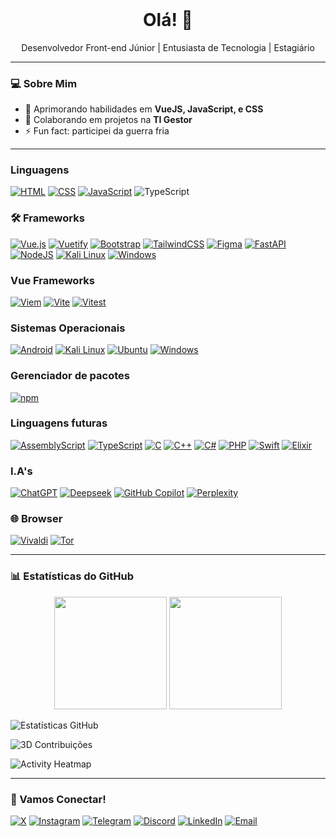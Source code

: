 <header>
<link rel="stylesheet" type='text/css' href="https://cdn.jsdelivr.net/gh/devicons/devicon@latest/devicon.min.css" />
</header>

<h1 align="center">Olá! 👋</h1>

<p align="center">
  Desenvolvedor Front-end Júnior | Entusiasta de Tecnologia | Estagiário
</p>

---

### 💻 Sobre Mim
- 🌱 Aprimorando habilidades em **VueJS, JavaScript, e CSS**
- 👯 Colaborando em projetos na **TI Gestor**
- ⚡ Fun fact: participei da guerra fria

---

### Linguagens
[![HTML](https://img.shields.io/badge/HTML-%23E34F26.svg?logo=html5&logoColor=white)](#)
[![CSS](https://img.shields.io/badge/CSS-1572B6?logo=css3&logoColor=fff)](#)
[![JavaScript](https://img.shields.io/badge/JavaScript-F7DF1E?logo=javascript&logoColor=000)](#)
![TypeScript](https://img.shields.io/badge/TypeScript-007ACC?style=flat&logo=typescript&logoColor=white)
### 🛠️ Frameworks
<i class="devicon-canva-original"></i>
[![Vue.js](https://img.shields.io/badge/Vue.js-4FC08D?logo=vuedotjs&logoColor=fff)](#)
[![Vuetify](https://img.shields.io/badge/Vuetify-1867C0?logo=vuetify&logoColor=fff)](#)
[![Bootstrap](https://img.shields.io/badge/Bootstrap-7952B3?logo=bootstrap&logoColor=fff)](#)
[![TailwindCSS](https://img.shields.io/badge/Tailwind%20CSS-%2338B2AC.svg?logo=tailwind-css&logoColor=white)](#)
[![Figma](https://img.shields.io/badge/Figma-F24E1E?logo=figma&logoColor=white)](#)
[![FastAPI](https://img.shields.io/badge/FastAPI-009485.svg?logo=fastapi&logoColor=white)](#)
[![NodeJS](https://img.shields.io/badge/Node.js-6DA55F?logo=node.js&logoColor=white)](#)
[![Kali Linux](https://img.shields.io/badge/Kali%20Linux-557C94?logo=kalilinux&logoColor=fff)](#)
[![Windows](https://custom-icon-badges.demolab.com/badge/Windows-0078D6?logo=windows11&logoColor=white)](#)
### Vue Frameworks
[![Viem](https://custom-icon-badges.demolab.com/badge/Viem-FFC517?logo=viem-dark)](#)
[![Vite](https://img.shields.io/badge/Vite-646CFF?logo=vite&logoColor=fff)](#)
[![Vitest](https://img.shields.io/badge/Vitest-6E9F18?logo=vitest&logoColor=fff)](#)
### Sistemas Operacionais
[![Android](https://img.shields.io/badge/Android-3DDC84?logo=android&logoColor=white)](#)
[![Kali Linux](https://img.shields.io/badge/Kali%20Linux-557C94?logo=kalilinux&logoColor=fff)](#)
[![Ubuntu](https://img.shields.io/badge/Ubuntu-E95420?logo=ubuntu&logoColor=white)](#)
[![Windows](https://custom-icon-badges.demolab.com/badge/Windows-0078D6?logo=windows11&logoColor=white)](#)
### Gerenciador de pacotes
[![npm](https://img.shields.io/badge/npm-CB3837?logo=npm&logoColor=fff)](#)
### Linguagens futuras
[![AssemblyScript](https://img.shields.io/badge/AssemblyScript-007AAC?logo=assemblyscript&logoColor=fff)](#)
[![TypeScript](https://img.shields.io/badge/TypeScript-3178C6?logo=typescript&logoColor=fff)](#)
[![C](https://img.shields.io/badge/C-00599C?logo=c&logoColor=white)](#)
[![C++](https://img.shields.io/badge/C++-%2300599C.svg?logo=c%2B%2B&logoColor=white)](#)
[![C#](https://custom-icon-badges.demolab.com/badge/C%23-%23239120.svg?logo=cshrp&logoColor=white)](#)
[![PHP](https://img.shields.io/badge/php-%23777BB4.svg?&logo=php&logoColor=white)](#)
[![Swift](https://img.shields.io/badge/Swift-F54A2A?logo=swift&logoColor=white)](#)
[![Elixir](https://img.shields.io/badge/Elixir-%234B275F.svg?&logo=elixir&logoColor=white)](#)
### I.A's
[![ChatGPT](https://img.shields.io/badge/ChatGPT-74aa9c?logo=openai&logoColor=white)](#)
[![Deepseek](https://custom-icon-badges.demolab.com/badge/Deepseek-4D6BFF?logo=deepseek&logoColor=fff)](#)
[![GitHub Copilot](https://img.shields.io/badge/GitHub%20Copilot-000?logo=githubcopilot&logoColor=fff)](#)
[![Perplexity](https://img.shields.io/badge/Perplexity-1FB8CD?logo=perplexity&logoColor=fff)](#)
### 🌐 Browser
[![Vivaldi](https://img.shields.io/badge/Vivaldi-EF3939?logo=Vivaldi&logoColor=white)](#)
[![Tor](https://img.shields.io/badge/Tor-7D4698?logo=Tor-Browser&logoColor=white)](#)

---

### 📊 Estatísticas do GitHub
<div align="center">
  <img height="180em" src="https://github-readme-stats.vercel.app/api?username=keyb0tt&show_icons=true&theme=radical&count_private=true"/>
  <img height="180em" src="https://github-readme-stats.vercel.app/api/top-langs/?username=keyb0tt&layout=compact&theme=radical"/>
</div>

![Estatísticas GitHub](https://github-readme-stats.vercel.app/api?username=SEUUSERNAME&show_icons=true&theme=dracula)

![3D Contribuições](https://github-profile-3d-contrib.vercel.app/profile?username=SEUUSERNAME)

![Activity Heatmap](https://ghchart.rshah.org/SEUUSERNAME)

---

### 🤝 Vamos Conectar!
[![X](https://img.shields.io/badge/X-%23000000.svg?logo=X&logoColor=white)](#)
[![Instagram](https://img.shields.io/badge/Instagram-%23E4405F.svg?logo=Instagram&logoColor=white)](#)
[![Telegram](https://img.shields.io/badge/Telegram-2CA5E0?logo=telegram&logoColor=white)](#)
[![Discord](https://img.shields.io/badge/Discord-%235865F2.svg?&logo=discord&logoColor=white)](#)
[![LinkedIn](https://img.shields.io/badge/LinkedIn-0077B5?style=flat&logo=linkedin&logoColor=white)](https://www.linkedin.com/in/kaique-bosco-30032a219)
[![Email](https://img.shields.io/badge/Email-D14836?style=flat&logo=gmail&logoColor=white)](mailto:kaiqueboscoprog@gmail.com)
